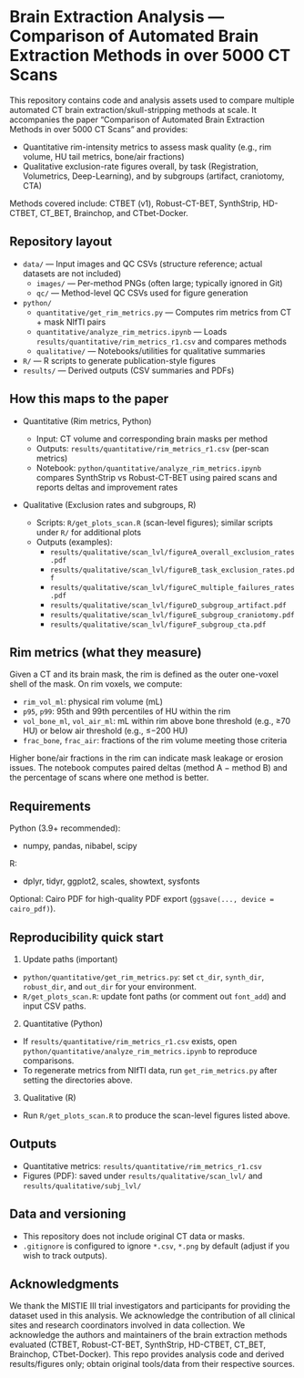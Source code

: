 # Brain Extraction Analysis — Comparison of Automated Brain Extraction Methods in over 5000 CT Scans

This repository contains code and analysis assets used to compare multiple automated CT brain extraction/skull-stripping methods at scale. It accompanies the paper “Comparison of Automated Brain Extraction Methods in over 5000 CT Scans” and provides:
- Quantitative rim-intensity metrics to assess mask quality (e.g., rim volume, HU tail metrics, bone/air fractions)
- Qualitative exclusion-rate figures overall, by task (Registration, Volumetrics, Deep-Learning), and by subgroups (artifact, craniotomy, CTA)

Methods covered include: CTBET (v1), Robust-CT-BET, SynthStrip, HD-CTBET, CT_BET, Brainchop, and CTbet-Docker.

## Repository layout

- `data/` — Input images and QC CSVs (structure reference; actual datasets are not included)
  - `images/` — Per-method PNGs (often large; typically ignored in Git)
  - `qc/` — Method-level QC CSVs used for figure generation
- `python/`
  - `quantitative/get_rim_metrics.py` — Computes rim metrics from CT + mask NIfTI pairs
  - `quantitative/analyze_rim_metrics.ipynb` — Loads `results/quantitative/rim_metrics_r1.csv` and compares methods
  - `qualitative/` — Notebooks/utilities for qualitative summaries
- `R/` — R scripts to generate publication-style figures
- `results/` — Derived outputs (CSV summaries and PDFs)

## How this maps to the paper

- Quantitative (Rim metrics, Python)
  - Input: CT volume and corresponding brain masks per method
  - Outputs: `results/quantitative/rim_metrics_r1.csv` (per-scan metrics)
  - Notebook: `python/quantitative/analyze_rim_metrics.ipynb` compares SynthStrip vs Robust-CT-BET using paired scans and reports deltas and improvement rates

- Qualitative (Exclusion rates and subgroups, R)
  - Scripts: `R/get_plots_scan.R` (scan-level figures); similar scripts under `R/` for additional plots
  - Outputs (examples):
    - `results/qualitative/scan_lvl/figureA_overall_exclusion_rates.pdf`
    - `results/qualitative/scan_lvl/figureB_task_exclusion_rates.pdf`
    - `results/qualitative/scan_lvl/figureC_multiple_failures_rates.pdf`
    - `results/qualitative/scan_lvl/figureD_subgroup_artifact.pdf`
    - `results/qualitative/scan_lvl/figureE_subgroup_craniotomy.pdf`
    - `results/qualitative/scan_lvl/figureF_subgroup_cta.pdf`

## Rim metrics (what they measure)

Given a CT and its brain mask, the rim is defined as the outer one-voxel shell of the mask. On rim voxels, we compute:
- `rim_vol_ml`: physical rim volume (mL)
- `p95`, `p99`: 95th and 99th percentiles of HU within the rim
- `vol_bone_ml`, `vol_air_ml`: mL within rim above bone threshold (e.g., ≥70 HU) or below air threshold (e.g., ≤−200 HU)
- `frac_bone`, `frac_air`: fractions of the rim volume meeting those criteria

Higher bone/air fractions in the rim can indicate mask leakage or erosion issues. The notebook computes paired deltas (method A − method B) and the percentage of scans where one method is better.

## Requirements

Python (3.9+ recommended):
- numpy, pandas, nibabel, scipy

R:
- dplyr, tidyr, ggplot2, scales, showtext, sysfonts

Optional: Cairo PDF for high-quality PDF export (`ggsave(..., device = cairo_pdf)`).

## Reproducibility quick start

1) Update paths (important)
- `python/quantitative/get_rim_metrics.py`: set `ct_dir`, `synth_dir`, `robust_dir`, and `out_dir` for your environment.
- `R/get_plots_scan.R`: update font paths (or comment out `font_add`) and input CSV paths.

2) Quantitative (Python)
- If `results/quantitative/rim_metrics_r1.csv` exists, open `python/quantitative/analyze_rim_metrics.ipynb` to reproduce comparisons.
- To regenerate metrics from NIfTI data, run `get_rim_metrics.py` after setting the directories above.

3) Qualitative (R)
- Run `R/get_plots_scan.R` to produce the scan-level figures listed above.

## Outputs

- Quantitative metrics: `results/quantitative/rim_metrics_r1.csv`
- Figures (PDF): saved under `results/qualitative/scan_lvl/` and `results/qualitative/subj_lvl/`

## Data and versioning

- This repository does not include original CT data or masks.
- `.gitignore` is configured to ignore `*.csv`, `*.png` by default (adjust if you wish to track outputs).

## Acknowledgments
We thank the MISTIE III trial investigators and participants for providing the dataset used in this analysis. We acknowledge the contribution of all clinical sites and research
coordinators involved in data collection. We acknowledge the authors and maintainers of the brain extraction methods evaluated (CTBET, Robust-CT-BET, SynthStrip, HD-CTBET, CT_BET, Brainchop, CTbet-Docker). This repo provides analysis code and derived results/figures only; obtain original tools/data from their respective sources.
